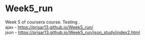 # Week5_run
Week 5 of coursera course. Testing .  
ajax - https://prisar13.github.io/Week5_run/  
json - https://prisar13.github.io/Week5_run/json_study/index2.html
